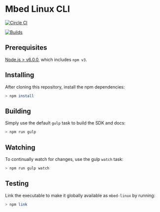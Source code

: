 # Mbed Linux CLI

[![Circle CI](https://circleci.com/gh/ARMmbed/mbed-linux-cli.svg?style=shield&circle-token=367893aefffecc72cf7d17201667cd2f75d6d5c7)](https://circleci.com/gh/ARMmbed/mbed-linux-cli/)

[![Builds](https://img.shields.io/badge/mbed%20linux%20cli-builds-blue.svg)](http://armmbed.github.io/mbed-linux-cli/builds/)

## Prerequisites

[Node.js > v6.0.0](https://nodejs.org), which includes `npm v3`.

## Installing

After cloning this repository, install the npm dependencies:

```bash
> npm install
```

## Building

Simply use the default ```gulp``` task to build the SDK and docs:

```bash
> npm run gulp
```

## Watching

To continually watch for changes, use the gulp `watch` task:

```bash
> npm run gulp watch
```

## Testing

Link the executable to make it globally available as `mbed-linux` by running:

```bash
> npm link
```
